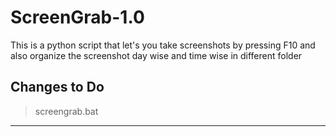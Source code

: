 # ScreenGrab-1.0
This is a python script that let's you take screenshots by pressing F10 and also organize the screenshot day wise and time wise in different  folder

## **Changes to Do**
>screengrab.bat
--------------------------------------
